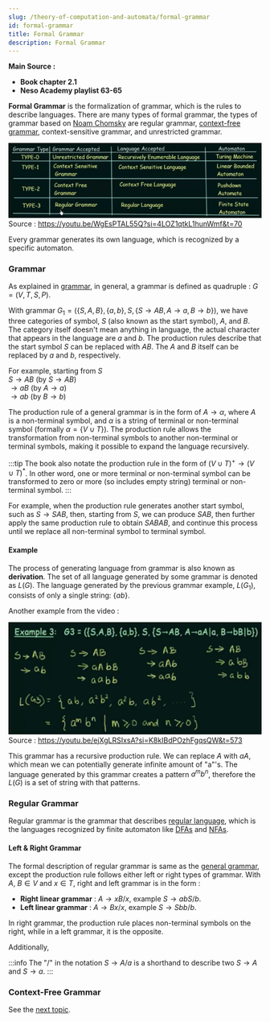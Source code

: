 ```yaml
---
slug: /theory-of-computation-and-automata/formal-grammar
id: formal-grammar
title: Formal Grammar
description: Formal Grammar
---
```


**Main Source :**

- **Book chapter 2.1**
- **Neso Academy playlist 63-65**

**Formal Grammar** is the formalization of grammar, which is the rules to describe languages. There are many types of formal grammar, the types of grammar based on [Noam Chomsky](https://en.wikipedia.org/wiki/Noam_Chomsky) are regular grammar, [context-free grammar](/theory-of-computation-and-automata/context-free-grammar), context-sensitive grammar, and unrestricted grammar.

![Type of grammar](./type-of-grammar.png)  
Source : https://youtu.be/WgEsPTAL55Q?si=4LOZ1qtkL1hunWmf&t=70

Every grammar generates its own language, which is recognized by a specific automaton.

### Grammar

As explained in [grammar](/theory-of-computation-and-automata/toc-fundamentals#grammar), in general, a grammar is defined as quadruple : $G = (V, T, S, P)$.

With grammar $G_1 = (\{S, A, B\}, \{a, b\}, S, \{S \rightarrow AB, A \rightarrow a, B \rightarrow b\})$, we have three categories of symbol, $S$ (also known as the start symbol), $A$, and $B$. The category itself doesn't mean anything in language, the actual character that appears in the language are $a$ and $b$. The production rules describe that the start symbol $S$ can be replaced with $AB$. The $A$ and $B$ itself can be replaced by $a$ and $b$, respectively.

For example, starting from $S$  
$S \rightarrow AB$ (by $S \rightarrow AB$)  
$\rightarrow aB$ (by $A \rightarrow a$)  
$\rightarrow ab$ (by $B \rightarrow b$)

The production rule of a general grammar is in the form of $A \rightarrow \alpha$, where $A$ is a non-terminal symbol, and $\alpha$ is a string of terminal or non-terminal symbol (formally $\alpha = \{V \cup T\}$). The production rule allows the transformation from non-terminal symbols to another non-terminal or terminal symbols, making it possible to expand the language recursively.

:::tip
The book also notate the production rule in the form of $(V \cup T)^+ \rightarrow (V \cup T)^*$. In other word, one or more terminal or non-terminal symbol can be transformed to zero or more (so includes empty string) terminal or non-terminal symbol.
:::

For example, when the production rule generates another start symbol, such as $S \rightarrow SAB$, then, starting from $S$, we can produce $SAB$, then further apply the same production rule to obtain $SABAB$, and continue this process until we replace all non-terminal symbol to terminal symbol.

#### Example

The process of generating language from grammar is also known as **derivation**. The set of all language generated by some grammar is denoted as $L(G)$. The language generated by the previous grammar example, $L(G_1)$, consists of only a single string: $\{ab\}$.

Another example from the video :

![Grammar example](./grammar-example.png)  
Source : https://youtu.be/ejXgLRSIxsA?si=K8kIBdPOzhFgqsQW&t=573

This grammar has a recursive production rule. We can replace $A$ with $aA$, which mean we can potentially generate infinite amount of "a"'s. The language generated by this grammar creates a pattern $a^m b^n$, therefore the $L(G)$ is a set of string with that patterns.

### Regular Grammar

Regular grammar is the grammar that describes [regular language](/theory-of-computation-and-automata/regular-languages-part-1), which is the languages recognized by finite automaton like [DFAs](/theory-of-computation-and-automata/finite-automata#dfa) and [NFAs](/theory-of-computation-and-automata/finite-automata#nfa).

#### Left & Right Grammar

The formal description of regular grammar is same as the [general grammar](#grammar), except the production rule follows either left or right types of grammar. With $A$, $B \in V$ and $x \in T$, right and left grammar is in the form :

- **Right linear grammar** : $A \rightarrow xB/x$, example $S \rightarrow abS/b$.
- **Left linear grammar** : $A \rightarrow Bx/x$, example $S \rightarrow Sbb/b$.

In right grammar, the production rule places non-terminal symbols on the right, while in a left grammar, it is the opposite.

Additionally,

:::info
The "/" in the notation $S \rightarrow A/a$ is a shorthand to describe two $S \rightarrow A$ and $S \rightarrow a$.
:::

### Context-Free Grammar

See the [next topic](/theory-of-computation-and-automata/context-free-grammar).

